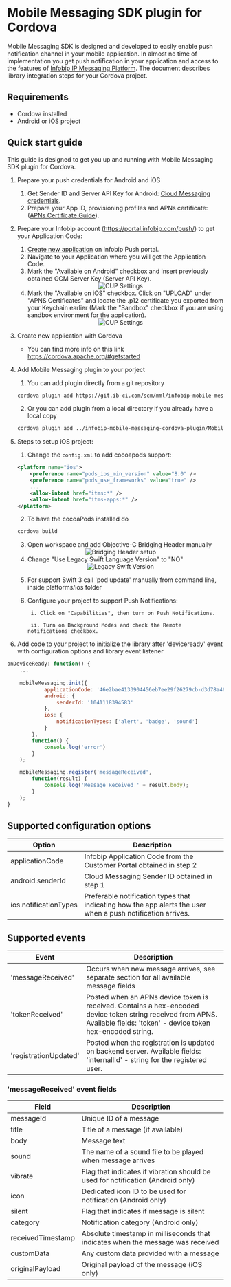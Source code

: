 # Mobile Messaging SDK plugin for Cordova

Mobile Messaging SDK is designed and developed to easily enable push notification channel in your mobile application. In almost no time of implementation you get push notification in your application and access to the features of [Infobip IP Messaging Platform](https://portal.infobip.com/push/). 
The document describes library integration steps for your Cordova project.

## Requirements

- Cordova installed
- Android or iOS project

## Quick start guide

This guide is designed to get you up and running with Mobile Messaging SDK plugin for Cordova.

1. Prepare your push credentials for Android and iOS
	1. Get Sender ID and Server API Key for Android: [Cloud Messaging credentials](https://github.com/infobip/mobile-messaging-sdk-android/wiki/Firebase-Cloud-Messaging).
	2. Prepare your App ID, provisioning profiles and APNs certificate: ([APNs Certificate Guide](https://github.com/infobip/mobile-messaging-sdk-ios/wiki/APNs-Certificate-guide)).

2. Prepare your Infobip account (https://portal.infobip.com/push/) to get your Application Code:
    1. [Create new application](https://dev.infobip.com/v1/docs/push-introduction-create-app) on Infobip Push portal.
    2. Navigate to your Application where you will get the Application Code.
    3. Mark the "Available on Android" checkbox and insert previously obtained GCM Server Key (Server API Key).
    <center><img src="https://github.com/infobip/mobile-messaging-sdk-android/wiki/images/GCMAppSetup.png" alt="CUP Settings"/></center>

    4. Mark the "Available on iOS" checkbox. Click on "UPLOAD" under "APNS Certificates" and locate the .p12 certificate you exported from your Keychain earlier (Mark the "Sandbox" checkbox if you are using sandbox environment for the application).
	<center><img src="https://github.com/infobip/mobile-messaging-sdk-ios/wiki/Images/CUPCertificate.png?raw=true" alt="CUP Settings"/></center>

3. Create new application with Cordova
    * You can find more info on this link https://cordova.apache.org/#getstarted

4. Add Mobile Messaging plugin to your porject
	1. You can add plugin directly from a git repository 
	
	```bash
	cordova plugin add https://git.ib-ci.com/scm/mml/infobip-mobile-messaging-cordova-plugin.git:MobileMessagingPlugin --save
	```

	2. Or you can add plugin from a local directory if you already have a local copy

	```bash
	cordova plugin add ../infobip-mobile-messaging-cordova-plugin/MobileMessagingPlugin
	```

5. Steps to setup iOS project: 
	1. Change the `config.xml` to add cocoapods support:

	```xml
	<platform name="ios">
		<preference name="pods_ios_min_version" value="8.0" />
		<preference name="pods_use_frameworks" value="true" />
		...
		<allow-intent href="itms:*" />
		<allow-intent href="itms-apps:*" />
	</platform>
	```

	2. To have the cocoaPods installed do 
	```bash
	cordova build
	```

	3. Open workspace and add Objective-C Bridging Header manually
	<center><img src="https://i.gyazo.com/35c5eb3af1dc841aa030c15250791424.png" alt="Bridging Header setup"/></center>

	4. 	Change "Use Legacy Swift Language Version" to "NO"
	<center><img src="https://i.gyazo.com/fb5a9e2d6ec994c83ba495ce0dd70b0a.png" alt="Legacy Swift Version"/></center>

	5. 	For support Swift 3 call 'pod update' manually from command line, inside platforms/ios folder

	6. Configure your project to support Push Notifications:

			i. Click on "Capabilities", then turn on Push Notifications.

			ii. Turn on Background Modes and check the Remote notifications checkbox.

5. Add code to your project to initialize the library after 'deviceready' event with configuration options and library event listener

```javascript
onDeviceReady: function() {
	...
        
    mobileMessaging.init({
			applicationCode: '46e2bae4133904456eb7ee29f26279cb-d3d78a46-7654-44dc-ad23-0702efaef19b',
			android: {
				senderId: '1041118394583'
			},
			ios: {
				notificationTypes: ['alert', 'badge', 'sound']
			}
		},
		function() {
			console.log('error')
		}
	);

	mobileMessaging.register('messageReceived', 
		function(result) {
			console.log('Message Received ' + result.body);
		}
	);
}
```

## Supported configuration options

| Option | Description |
| --- | --- |
| applicationCode | Infobip Application Code from the Customer Portal obtained in step 2 |
| android.senderId | Cloud Messaging Sender ID obtained in step 1 | 
| ios.notificationTypes | Preferable notification types that indicating how the app alerts the user when a push notification arrives. |


## Supported events
| Event | Description |
| --- | --- |
| 'messageReceived' | Occurs when new message arrives, see separate section for all available message fields |
| 'tokenReceived' | Posted when an APNs device token is received. Contains a hex-encoded device token string received from APNS. Available fields: 'token' - device token hex-encoded string.|
| 'registrationUpdated' | Posted when the registration is updated on backend server. Available fields: 'internallId' - string for the registered user.|

### 'messageReceived' event fields
| Field | Description |
| --- | --- |
| messageId | Unique ID of a message |
| title | Title of a message (if available) |
| body | Message text |
| sound | The name of a sound file to be played when message arrives |
| vibrate | Flag that indicates if vibration should be used for notification (Android only)|
| icon | Dedicated icon ID to be used for notification (Android only)|
| silent | Flag that indicates if message is silent |
| category | Notification category (Android only)|
| receivedTimestamp | Absolute timestamp in milliseconds that indicates when the message was received |
| customData | Any custom data provided with a message |
| originalPayload | Original payload of the message (iOS only)|
